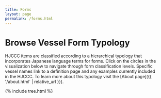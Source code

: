 ```yaml
---
title: Forms
layout: page
permalink: /forms.html
---
```


# Browse Vessel Form Typology

HJCCC items are classified according to a hierarchical typology that incorporates Japanese language terms for forms.
Click on the circles in the visualization below to navigate through form classification levels.
Specific vessel names link to a definition page and any examples currently included in the HJCCC.
To learn more about this typology visit the [About page]({{ '/about.html' | relative_url }}).

<div id="tree"></div>
{% include tree.html %}
